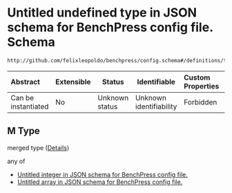 # Untitled undefined type in JSON schema for BenchPress config file. Schema

```txt
http://github.com/felixleopoldo/benchpress/config.schema#/definitions/trilearn_loglin/properties/M
```




| Abstract            | Extensible | Status         | Identifiable            | Custom Properties | Additional Properties | Access Restrictions | Defined In                                                               |
| :------------------ | ---------- | -------------- | ----------------------- | :---------------- | --------------------- | ------------------- | ------------------------------------------------------------------------ |
| Can be instantiated | No         | Unknown status | Unknown identifiability | Forbidden         | Allowed               | none                | [config.schema.json\*](../out/config.schema.json "open original schema") |

## M Type

merged type ([Details](config-definitions-flexnatnum.md))

any of

-   [Untitled integer in JSON schema for BenchPress config file.](config-definitions-natnum.md "check type definition")
-   [Untitled array in JSON schema for BenchPress config file.](config-definitions-flexnatnum-anyof-1.md "check type definition")
